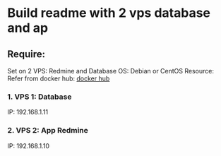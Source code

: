 # Build readme with 2 vps database and ap

## Require:
Set on 2 VPS: Redmine and Database
OS: Debian or CentOS
Resource: Refer from docker hub: [docker hub](https://hub.docker.com/_/redmine)
### 1. VPS 1: Database
IP: 192.168.1.11

### 2. VPS 2: App Redmine
IP: 192.168.1.10
